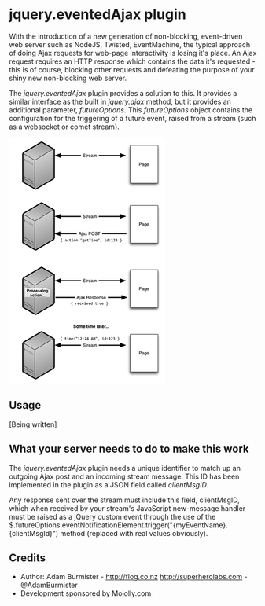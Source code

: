 jquery.eventedAjax plugin
=========================

With the introduction of a new generation of non-blocking, event-driven web server such as NodeJS, Twisted, EventMachine,
the typical approach of doing Ajax requests for web-page interactivity is losing it's place. An Ajax request requires an
HTTP response which contains the data it's requested - this is of course, blocking other requests and defeating the purpose
of your shiny new non-blocking web server.

The *jquery.eventedAjax* plugin provides a solution to this. It provides a similar interface as the built in *jquery.ajax*
method, but it provides an additional parameter, *futureOptions*.
This *futureOptions* object contains the configuration for the triggering of a future event, raised from a stream (such as
a websocket or comet stream).

![Message Flows](doc/message-flow.png "Message flows")

Usage
-----

[Being written]

What your server needs to do to make this work
----------------------------------------------

The *jquery.eventedAjax* plugin needs a unique identifier to match up an outgoing Ajax post and an incoming stream message.
This ID has been implemented in the plugin as a JSON field called *clientMsgID*. 

Any response sent over the stream must include this field, clientMsgID, which when received by your stream's JavaScript 
new-message handler must be raised as a jQuery custom event through the use of the 
$.futureOptions.eventNotificationElement.trigger("{myEventName}.{clientMsgId}") method (replaced with real values obviously).

Credits
-------
* Author: Adam Burmister - http://flog.co.nz http://superherolabs.com - @AdamBurmister
* Development sponsored by Mojolly.com